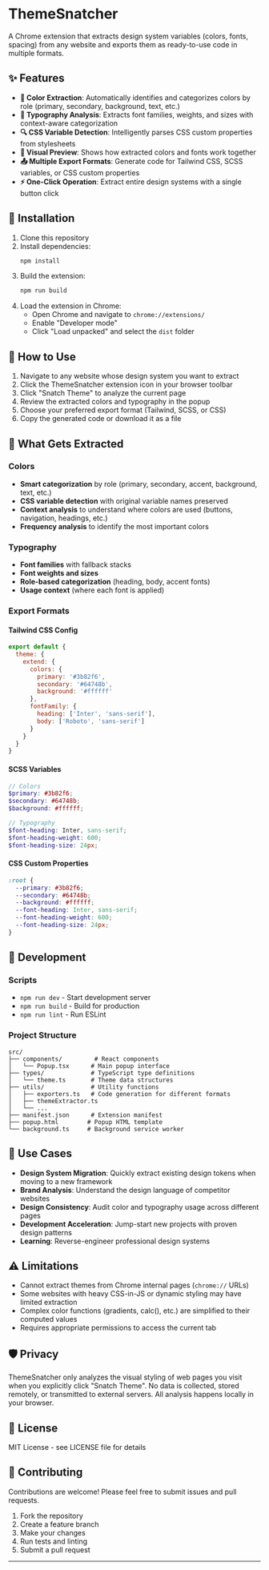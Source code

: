 # ThemeSnatcher

A Chrome extension that extracts design system variables (colors, fonts, spacing) from any website and exports them as ready-to-use code in multiple formats.

## ✨ Features

- **🎨 Color Extraction**: Automatically identifies and categorizes colors by role (primary, secondary, background, text, etc.)
- **📝 Typography Analysis**: Extracts font families, weights, and sizes with context-aware categorization
- **🔍 CSS Variable Detection**: Intelligently parses CSS custom properties from stylesheets
- **📱 Visual Preview**: Shows how extracted colors and fonts work together
- **📤 Multiple Export Formats**: Generate code for Tailwind CSS, SCSS variables, or CSS custom properties
- **⚡ One-Click Operation**: Extract entire design systems with a single button click

## 🚀 Installation

1. Clone this repository
2. Install dependencies:
   ```bash
   npm install
   ```
3. Build the extension:
   ```bash
   npm run build
   ```
4. Load the extension in Chrome:
   - Open Chrome and navigate to `chrome://extensions/`
   - Enable "Developer mode"
   - Click "Load unpacked" and select the `dist` folder

## 📖 How to Use

1. Navigate to any website whose design system you want to extract
2. Click the ThemeSnatcher extension icon in your browser toolbar
3. Click "Snatch Theme" to analyze the current page
4. Review the extracted colors and typography in the popup
5. Choose your preferred export format (Tailwind, SCSS, or CSS)
6. Copy the generated code or download it as a file

## 🎯 What Gets Extracted

### Colors
- **Smart categorization** by role (primary, secondary, accent, background, text, etc.)
- **CSS variable detection** with original variable names preserved
- **Context analysis** to understand where colors are used (buttons, navigation, headings, etc.)
- **Frequency analysis** to identify the most important colors

### Typography
- **Font families** with fallback stacks
- **Font weights and sizes**
- **Role-based categorization** (heading, body, accent fonts)
- **Usage context** (where each font is applied)

### Export Formats

#### Tailwind CSS Config
```javascript
export default {
  theme: {
    extend: {
      colors: {
        primary: '#3b82f6',
        secondary: '#64748b',
        background: '#ffffff'
      },
      fontFamily: {
        heading: ['Inter', 'sans-serif'],
        body: ['Roboto', 'sans-serif']
      }
    }
  }
}
```

#### SCSS Variables
```scss
// Colors
$primary: #3b82f6;
$secondary: #64748b;
$background: #ffffff;

// Typography
$font-heading: Inter, sans-serif;
$font-heading-weight: 600;
$font-heading-size: 24px;
```

#### CSS Custom Properties
```css
:root {
  --primary: #3b82f6;
  --secondary: #64748b;
  --background: #ffffff;
  --font-heading: Inter, sans-serif;
  --font-heading-weight: 600;
  --font-heading-size: 24px;
}
```

## 🔧 Development

### Scripts
- `npm run dev` - Start development server
- `npm run build` - Build for production
- `npm run lint` - Run ESLint

### Project Structure
```
src/
├── components/         # React components
│   └── Popup.tsx      # Main popup interface
├── types/             # TypeScript type definitions
│   └── theme.ts       # Theme data structures
├── utils/             # Utility functions
│   ├── exporters.ts   # Code generation for different formats
│   ├── themeExtractor.ts
│   └── ...
├── manifest.json      # Extension manifest
├── popup.html        # Popup HTML template
└── background.ts     # Background service worker
```

## 🎨 Use Cases

- **Design System Migration**: Quickly extract existing design tokens when moving to a new framework
- **Brand Analysis**: Understand the design language of competitor websites
- **Design Consistency**: Audit color and typography usage across different pages
- **Development Acceleration**: Jump-start new projects with proven design patterns
- **Learning**: Reverse-engineer professional design systems

## ⚠️ Limitations

- Cannot extract themes from Chrome internal pages (`chrome://` URLs)
- Some websites with heavy CSS-in-JS or dynamic styling may have limited extraction
- Complex color functions (gradients, calc(), etc.) are simplified to their computed values
- Requires appropriate permissions to access the current tab

## 🛡️ Privacy

ThemeSnatcher only analyzes the visual styling of web pages you visit when you explicitly click "Snatch Theme". No data is collected, stored remotely, or transmitted to external servers. All analysis happens locally in your browser.

## 📝 License

MIT License - see LICENSE file for details

## 🤝 Contributing

Contributions are welcome! Please feel free to submit issues and pull requests.

1. Fork the repository
2. Create a feature branch
3. Make your changes
4. Run tests and linting
5. Submit a pull request

---